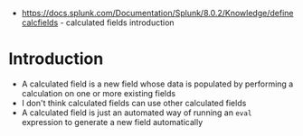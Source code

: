 - https://docs.splunk.com/Documentation/Splunk/8.0.2/Knowledge/definecalcfields - calculated fields introduction
# Introduction
- A calculated field is a new field whose data is populated by performing a calculation on one or more existing fields
- I don't think calculated fields can use other calculated fields
- A calculated field is just an automated way of running an `eval` expression to generate a new field automatically